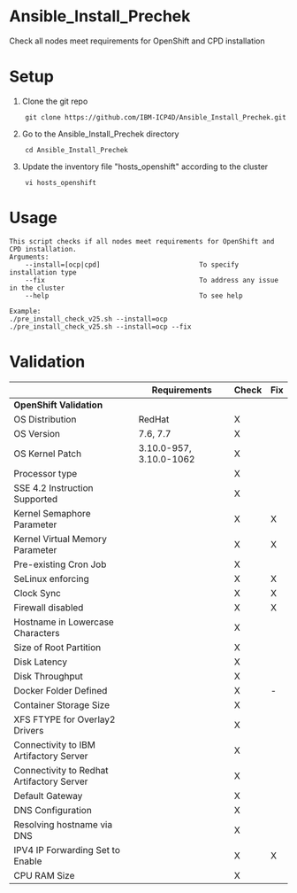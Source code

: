 # Ansible_Install_Prechek
Check all nodes meet requirements for OpenShift and CPD installation

# Setup
1. Clone the git repo
```
	git clone https://github.com/IBM-ICP4D/Ansible_Install_Prechek.git
```
2. Go to the Ansible_Install_Prechek directory 
```
	cd Ansible_Install_Prechek
```
3. Update the inventory file "hosts_openshift" according to the cluster
```
	vi hosts_openshift
```

# Usage
```
This script checks if all nodes meet requirements for OpenShift and CPD installation.
Arguments: 
    --install=[ocp|cpd]                         To specify installation type
    --fix                                       To address any issue in the cluster 
    --help                                      To see help 

Example: 
./pre_install_check_v25.sh --install=ocp
./pre_install_check_v25.sh --install=ocp --fix
```

# Validation
| | Requirements | Check |	Fix |
|----------------------------------------------|----------------------------------------------|----------|----------
|**OpenShift Validation** |
|OS Distribution	| RedHat | X |   | 
|OS Version | 7.6, 7.7| X |	| 
|OS Kernel Patch | 3.10.0-957, 3.10.0-1062| X |	|
|Processor type | | X |
|SSE 4.2 Instruction Supported | | X | 	|
|Kernel Semaphore Parameter | | X | X |
|Kernel Virtual Memory Parameter | | X | X |
|Pre-existing Cron Job | | X | 	 |
|SeLinux enforcing | | X | X |
|Clock Sync | | X |	X	|
|Firewall disabled	| | X | X	|
|Hostname in Lowercase Characters | | X |	 	|
|Size of Root Partition | | X |  |
|Disk Latency | | X | |
|Disk Throughput | | X | |
|Docker Folder Defined	| | X | - |
|Container Storage Size | | X | |
|XFS FTYPE for Overlay2 Drivers | | X | |
|Connectivity to IBM Artifactory Server | | X | |	
|Connectivity to Redhat Artifactory Server	| | X |	|
|Default Gateway | | X | |
|DNS Configuration	| | X | | 
|Resolving hostname via DNS | | X |	|
|IPV4 IP Forwarding Set to Enable | | X |	X |	
|CPU RAM Size | | X | |

